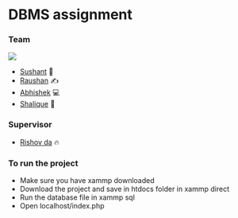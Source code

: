 # DBMS assignment
### Team  
<img  src="https://media.giphy.com/media/KZMZFPgZjTxLkla8U4/giphy.gif"/>

- [Sushant](https://github.com/Sushantlama) 🧢  
- [Raushan](https://github.com/rakupcode) ✍️    
- [Abhishek](https://github.com/kanshimama) 💻  
- [Shalique](https://github.com/ShalikOP) 🧠  

### Supervisor
 - [Rishov da](https://github.com/rishovnag) 🔥  

 
### To run the project 
- Make sure you have xammp downloaded <br>
- Download the project and save in htdocs folder in xammp direct <br>
- Run the database file in xammp sql <br>
- Open localhost/index.php <br>
